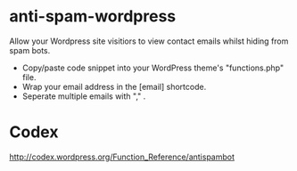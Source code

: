 anti-spam-wordpress
===================

Allow your Wordpress site visitiors to view contact emails whilst hiding from spam bots. 

- Copy/paste code snippet into your WordPress theme's "functions.php" file.
- Wrap your email address in the [email] shortcode.
- Seperate multiple emails with "," . 

Codex
===================
http://codex.wordpress.org/Function_Reference/antispambot

